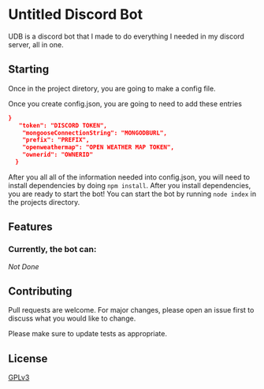 # Untitled Discord Bot

UDB is a discord bot that I made to do everything I needed in my discord server, all in one.

## Starting

Once in the project diretory, you are going to make a config file.

Once you create config.json, you are going to need to add these entries

```json
}
   "token": "DISCORD TOKEN",
    "mongooseConnectionString": "MONGODBURL",
    "prefix": "PREFIX",
    "openweathermap": "OPEN WEATHER MAP TOKEN",
    "ownerid": "OWNERID"
  }

```

After you all all of the information needed into config.json, 
you will need to install dependencies by doing `npm install`.
After you install dependencies, you are ready to start the bot!
You can start the bot by running `node index` in the projects directory.

## Features
### Currently, the bot can:

*Not Done*

## Contributing
Pull requests are welcome. For major changes, please open an issue first to discuss what you would like to change.

Please make sure to update tests as appropriate.

## License
[GPLv3](https://choosealicense.com/licenses/gpl-3.0/)
